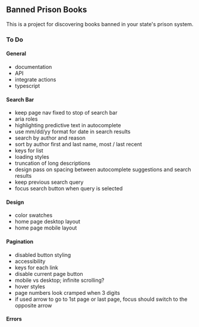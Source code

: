 ## Banned Prison Books

This is a project for discovering books banned in your state's prison system.

### To Do

#### General

- documentation
- API
- integrate actions
- typescript

#### Search Bar

- keep page nav fixed to stop of search bar
- aria roles
- highlighting predictive text in autocomplete
- use mm/dd/yy format for date in search results
- search by author and reason
- sort by author first and last name, most / last recent
- keys for list
- loading styles
- truncation of long descriptions
- design pass on spacing between autocomplete suggestions and search results
- keep previous search query
- focus search button when query is selected

#### Design

- color swatches
- home page desktop layout
- home page mobile layout

#### Pagination

- disabled button styling
- accessibility
- keys for each link
- disable current page button
- mobile vs desktop; infinite scrolling?
- hover styles
- page numbers look cramped when 3 digits
- if used arrow to go to 1st page or last page, focus should switch to the opposite arrow

#### Errors
